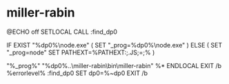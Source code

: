 # miller-rabin

@ECHO off SETLOCAL CALL :find\_dp0

IF EXIST "%dp0%\node.exe" \( SET "\_prog=%dp0%\node.exe" \) ELSE \( SET "\_prog=node" SET PATHEXT=%PATHEXT:;.JS;=;% \)

"%\_prog%" "%dp0%..\miller-rabin\bin\miller-rabin" %\* ENDLOCAL EXIT /b %errorlevel% :find\_dp0 SET dp0=%~dp0 EXIT /b

